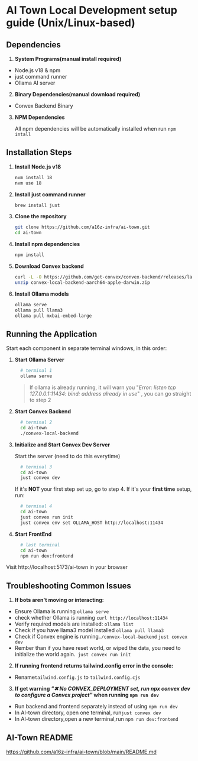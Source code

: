 # AI Town Local Development setup guide (Unix/Linux-based)

## Dependencies


1. **System Programs(manual install required)**
  - Node.js v18 & npm
  - just command runner
  - Ollama AI server

2. **Binary Dependencies(manual download required)** 
  - Convex Backend Binary
3. **NPM Dependencies**

   All npm dependencies will be automatically installed when run ```npm intall```


## Installation Steps
1. **Install Node.js v18**
    ```bash
    nvm install 18
    nvm use 18
    ```
2. **Install just command runner**
    ```bash
    brew install just
    ```
3. **Clone the repository**
   ```bash
   git clone https://github.com/a16z-infra/ai-town.git
   cd ai-town
    ```
4. **Install npm dependencies**
    ```bash
    npm install
5. **Download Convex backend**
    ```bash
    curl -L -O https://github.com/get-convex/convex-backend/releases/latest/download/convex-local-backend-aarch64-apple-darwin.zip
    unzip convex-local-backend-aarch64-apple-darwin.zip
6. **Install Ollama models**
    ```bash
    ollama serve
    ollama pull llama3
    ollama pull mxbai-embed-large
## Running the Application
  Start each component in separate terminal windows, in this order:

1. **Start Ollama Server**
    ```bash
      # terminal 1
      ollama serve
    ```  
    >If ollama is already running, it will warn you "*Error: listen tcp 127.0.0.1:11434: bind: address already in use*" , you can go straight to step 2

2. **Start Convex Backend**
    ```bash
      # terminal 2
      cd ai-town
      ./convex-local-backend
    ```
3. **Initialize and Start Convex Dev Server**

    Start the server (need to do this everytime)
    ```bash
      # terminal 3
      cd ai-town
      just convex dev
    ```
     If it's **NOT** your first step set up, go to step 4. If it's your **first time** setup, run: 
    ```bash
      # terminal 4
      cd ai-town
      just convex run init 
      just convex env set OLLAMA_HOST http://localhost:11434
    ```
   
4. **Start FrontEnd**
    ```bash
      # last terminal
      cd ai-town
      npm run dev:frontend
    ```
Visit http://localhost:5173/ai-town in your browser

## Troubleshooting Common Issues
1. **If bots aren't moving or interacting:**
- Ensure Ollama is running ```ollama serve```
- check whether Ollama is running ```curl http://localhost:11434```
- Verify required models are installed: ```ollama list```
- Check if you have llama3 model installed ```ollama pull llama3```
- Check if Convex engine is running```./convex-local-backend``` ```just convex dev```
- Rember than if you have reset world, or wiped the data, you need to initialize the world again.``` just convex run init```
2. **If running frontend returns tailwind.config error in the console:**
- Rename```tailwind.config.js``` to ```tailwind.config.cjs```

3. **If get warning *"✖ No CONVEX_DEPLOYMENT set, run npx convex dev to configure a Convex project"* when running ```npm run dev```**
- Run backend and frontend separately instead of using ```npm run dev```
- In AI-town directory, open one terminal, run```just convex dev```
- In AI-town directory,open a new terminal,run ```npm run dev:frontend```

## AI-Town README
https://github.com/a16z-infra/ai-town/blob/main/README.md


